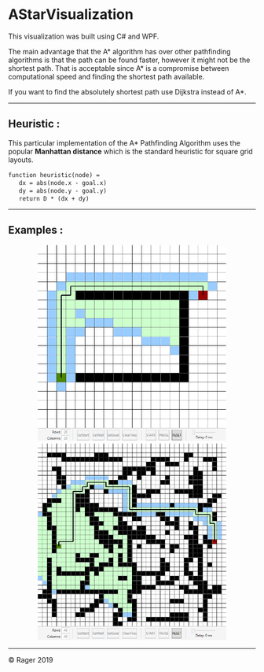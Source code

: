 # AStarVisualization #

This visualization was built using C# and WPF.

The main advantage that the A* algorithm has over other pathfinding algorithms is that the path can be found faster, however it might not be the shortest path. That is acceptable since A* is a compromise between computational speed and finding the shortest path available.

If you want to find the absolutely shortest path use Dijkstra instead of A*.

---
## Heuristic :
This particular implementation of the A* Pathfinding Algorithm uses the popular **Manhattan distance** which is the standard heuristic for square grid layouts.
```
function heuristic(node) =
   dx = abs(node.x - goal.x)
   dy = abs(node.y - goal.y)
   return D * (dx + dy)
```
---
## Examples :

<p align="center">
   <kbd><img src="images/Example1.png" height="400"></kbd>
   <kbd><img src="images/Example2.png" height="400"></kbd>
</p>

---

© Rager 2019
